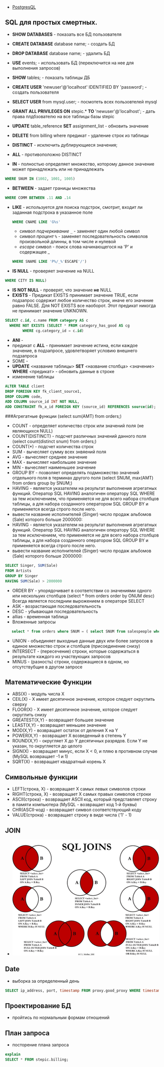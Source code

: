 - <a href="/help/db/postgresql.md">PostgresQL</a>


SQL для простых смертных.
------------------------

- **SHOW DATABASES** - показать все БД пользователя
- **CREATE DATABASE** database name; - создать БД
- **DROP DATABASE** database name; - удалить БД
- **USE** events; - использовать БД (переключится на нее для выполнения запросов)
- **SHOW** tables; - показать таблицы ДБ
- **CREATE USER** 'newuser'@'localhost' IDENTIFIED BY 'password'; - создать пользователя
- **SELECT USER** from mysql.user; - посмотеть всех пользовтелей mysql
- **GRANT ALL PRIVILEGES ON** stepic.* **TO** 'newuser'@'localhost'; - дать права плдбзователю на все таблицы базы stepic
- **UPDATE** table_reference **SET** assignment_list - обновить значение
- **DELETE** from billing where предикат - удаление строк из таблицы

- **DISTINCT** - исключить дублирующиеся значения;
- **ALL** - противоположно DISTINCT
- **IN** - полностью определяет множество, которому данное значение может принадлежать или не принадлежать
````sql
WHERE SNUM IN (1002, 1001, 1005)
````
- **BETWEEN** - задает границы множества 
````sql
WHERE COMM BETWEEN .11 AND .14
````
- **LIKE** - используется для поиска подстрок, смотрит, входит ли заданная подстрока в указанное поле
    ````sql
    WHERE CNAME LIKE 'G%s'
    ````
    - символ *подчеркивание* <code>_</code> - заменяет один любой символ
	- символ *процент* <code>%</code> - заменяет последовательность символов произвольной длинны, в том числе и нулевой
	- *escape* символ -  поиск слова начинающегося на 'P' и содержащее _ 
    ````sql
    WHERE SNAME LIKE 'P%/_%'ESCAPE'/')
    ````
- **IS NULL** - проверяет значение на NULL
````sql
WHERE CITY IS NULL)
````
- **IS NOT NULL** - проверят, что значение **не** NULL
- **EXISTS** - Предикат EXISTS принимает значение TRUE, если подзапрос содержит любое количество строк, иначе его значение равно FALSE. Для NOT EXISTS все наоборот. Этот предикат никогда не принимает значение UNKNOWN.
````sql
SELECT c.id, c.name FROM category AS c 
  WHERE NOT EXISTS (SELECT * FROM category_has_good AS cg
        WHERE cg.category_id = c.id)
````
- **ANI** - 
- предикат с **ALL** - принимает значение истина, если каждое значение, в подзапросе, удовлетворяет условию внешнего подзапроса
- SOME - 
- **UPDATE** <название таблицы> **SET** <название столбца> <значение> **WHERE** <предикат> - обновить данные в строке
- изменение таблицы
````sql
ALTER TABLE client 
DROP FOREIGN KEY fk_client_source1,
DROP COLUMN code,
ADD COLUMN source_id INT NOT NULL,
ADD CONSTRAINT fk_a_id FOREIGN KEY (source_id) REFERENCES source(id);
````

###Агрегатные функции (select sum(AMT) from orders;)

- COUNT - определяет количество строк или значений поля (не являющихся NULL)
- COUNT(DISTINCT) - подсчет различных значений данного поля (select count(distinct snum) from orders;)
- COUNT(*) - подсчет количества строк
- SUM - вычесляет сумму всех знвяений поля
- AVG - вычесляет среднее значение
- MAX - вычисляет наибольшее значение
- MIN - вычесляет наименьшее значение
- GROUP BY - позволяет определять подмножество значений отдельного поля в терминах другого поля (select SNUM, max(AMT) from orders group by SNUM;)
- HAVING - является указателем на результат выполнения агрегатных функций. Оператор SQL HAVING аналогичен оператору SQL WHERE за тем исключением, что применяется не для всего набора столбцов таблицы, а для набора созданного оператором SQL GROUP BY и применяется всегда строго после него.
- вывести название исполнителей (Singer) число продаж альбомов (Sale) которого больше 2000000:
- HAVING - является указателем на результат выполнения агрегатных функций. Оператор SQL HAVING аналогичен оператору SQL WHERE за тем исключением, что применяется не для всего набора столбцов таблицы, а для набора созданного оператором SQL GROUP BY и применяется всегда строго после него.
- вывести название исполнителей (Singer) число продаж альбомов (Sale) которого больше 2000000:
````sql
SELECT Singer, SUM(Sale)
FROM Artists
GROUP BY Singer
HAVING SUM(Sale) > 2000000
````
- ORDER BY - упорядочивает в соответствии со значениями одного или нескольуих столбцов (select * from orders order by ONUM desc)
        Всегда является последним вырожением в операторе SELECT
- ASK - возрастающая последовательность
- DESC - убывающая последовательность
- allias - временная таблица
- Вложенные запросы 

 ````SQL
    select * from orders where SNUM = (	select SNUM from salespeople where SNAME = 'Motika');
 ````
- UNION - объединяет выходные данные двух или более запросов в единое множество строк и столбцов (присоединение снизу)
- INTERSECT - (пересечение) строки, которые содержаться в результате каждого из участвующих запросов
- MINUS - (разность) строки, содержащиеся в одном, но отсутствубщие в другом запросе

## Математические Функции
- ABS(X) - модуль числа Х
- CEIL(X) - X имеет десятичное значение, которое следует округлить сверху
- FLOOR(X) - X имеет десятичное значение, которое следует округлить снизу
- GREATEST(X,Y) - возвращает большее значение
- LEAST(X,Y) - возвращает меньшее значение
- MOD(X,Y) - возвращает остаток от деления X на Y
- POWER(X,Y) - возвращает X возведенный в степень Y
- ROUND(X,Y) - округляет X до Y десятичных разрядов. Если Y не указан, то округляется до целого
- SIGN(X) - возвращает минус, если X < 0, и пляю в противном случае (MySQL возвращает -1 и 1)
- SQRT(X) - возвращает квадратный корень X

## Символьные функции
- LEFT(строка, Х) - возвращает Х самых левых символов строки
- RIGHT(строка, Х) - возвращает Х самых правых символов строки
- ASCII(строка) - возвращает ASCII код, который представляет строку в памяти компьютера (MySQL - возвращает код 1-й буквы)
- CHR(ASCII-код) - возвращает символ соответствующий коду
- VALUE(строка) - возвращает строку в виде числа ('1' - 1)

## JOIN
- ![Logo](../2.jpg)

## Date
- выборка за определенный день
````sql
SELECT ip_address, port, timestamp FROM proxy.good_proxy WHERE timestamp::date = '2018-07-04';
````

## Проектирование БД
- пройтись по нормальным формам отношений

## План запроса
- посторение плана запроса
````sql
explain
SELECT * FROM stepic.billing;
````
